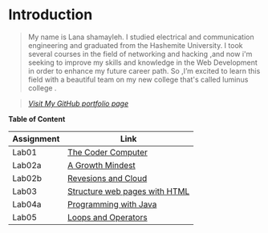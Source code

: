 # Introduction 


>My name is Lana shamayleh. I studied electrical and communication engineering and graduated from the Hashemite University. I took several courses in the field of networking    and hacking ,and now i'm seeking to improve my skills and knowledge in the Web Development in order to enhance my future career path. So ,I’m excited to learn  this field  with a beautiful team on my new college that's called luminus college .

 >  *[Visit My GitHub portfolio page](https://github.com/LanaSShamayleh)* 



 **Table of Content**  


 **Assignment**| **Link** 
------------ | -------------
Lab01        | [The Coder Computer](Lab01-TheCoder-Computer.md)
 Lab02a         | [A Growth Mindest](Lab02a-Learning-Markdown.md)
  Lab02b     | [Revesions and Cloud](Lab02b-Revesionand-Cloud.md)
  Lab03    | [Structure web pages with HTML](Lab03-Structure-web.md)
Lab04a    | [Programming with Java](Lab04a-Programming-Java.md)
Lab05    | [Loops and Operators](Lab05-Loops-Operators.md)
